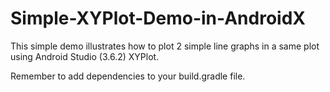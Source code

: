 # Simple-XYPlot-Demo-in-AndroidX
This simple demo illustrates how to plot 2 simple line graphs in a same plot using Android Studio (3.6.2) XYPlot. 

Remember to add dependencies to your build.gradle file. 
